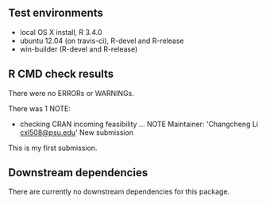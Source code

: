 ## Test environments
* local OS X install, R 3.4.0
* ubuntu 12.04 (on travis-ci), R-devel and R-release
* win-builder (R-devel and R-release)

## R CMD check results
There were no ERRORs or WARNINGs.

There was 1 NOTE:

* checking CRAN incoming feasibility ... NOTE
Maintainer: 'Changcheng Li <cxl508@psu.edu>'
New submission

This is my first submission.

## Downstream dependencies
There are currently no downstream dependencies for this package.
